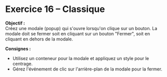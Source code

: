 # Exercice 16 – Classique

**Objectif :**  
Créez une modale (popup) qui s'ouvre lorsqu'on clique sur un bouton. La modale doit se fermer soit en cliquant sur un bouton "Fermer", soit en cliquant en dehors de la modale.

**Consignes :**

- Utilisez un conteneur pour la modale et appliquez un style pour le centrage.
- Gérez l'événement de clic sur l'arrière-plan de la modale pour la fermer.